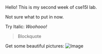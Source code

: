 Hello!
This is my second week of cse15l lab.

Not sure what to put in now.

Try Italic: _Woohooo!_

> Blockquote

Get some beautiful pictures: ![Image](https://www.pixiv.net/artworks/95490649)
